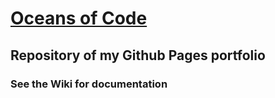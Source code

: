 # [Oceans of Code](https://oceansofcode.com)

## Repository of my Github Pages portfolio

### See the Wiki for documentation
